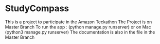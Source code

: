 # StudyCompass
This is a project to participate in the Amazon Teckathon
The Project is on Master Branch
To run the app : (python manage.py runserver) or on Mac (python3 manage.py runserver)
The documentation is also in the file in the Master Branch
